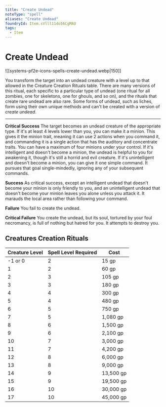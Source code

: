 ```yaml
---
title: "Create Undead"
noteType: "spell"
aliases: "Create Undead"
foundryId: Item.sVlll11do56CgMAU
tags:
  - Item
---
```


# Create Undead
![[systems-pf2e-icons-spells-create-undead.webp|150]]

You transform the target into an undead creature with a level up to that allowed in the Creature Creation Rituals table. There are many versions of this ritual, each specific to a particular type of undead (one ritual for all zombies, one for skeletons, one for ghouls, and so on), and the rituals that create rare undead are also rare. Some forms of undead, such as liches, form using their own unique methods and can't be created with a version of _create undead_.

* * *

**Critical Success** The target becomes an undead creature of the appropriate type. If it's at least 4 levels lower than you, you can make it a minion. This gives it the minion trait, meaning it can use 2 actions when you command it, and commanding it is a single action that has the auditory and concentrate traits. You can have a maximum of four minions under your control. If it's intelligent and doesn't become a minion, the undead is helpful to you for awakening it, though it's still a horrid and evil creature. If it's unintelligent and doesn't become a minion, you can give it one simple command. It pursues that goal single-mindedly, ignoring any of your subsequent commands.

**Success** As critical success, except an intelligent undead that doesn't become your minion is only friendly to you, and an unintelligent undead that doesn't become your minion leaves you alone unless you attack it. It marauds the local area rather than following your command.

**Failure** You fail to create the undead.

**Critical Failure** You create the undead, but its soul, tortured by your foul necromancy, is full of nothing but hatred for you. It attempts to destroy you.

## Creatures Creation Rituals

| Creature Level | Spell Level Required | Cost |
| --- | --- | --- |
| \-1 or 0 | 2 | 15 gp |
| 1 | 2 | 60 gp |
| 2 | 3 | 105 gp |
| 3 | 3 | 180 gp |
| 4 | 4 | 300 gp |
| 5 | 4 | 480 gp |
| 6 | 5 | 750 gp |
| 7 | 5 | 1,080 gp |
| 8 | 6 | 1,500 gp |
| 9 | 6 | 2,100 gp |
| 10 | 7 | 3,000 gp |
| 11 | 7 | 4,200 gp |
| 12 | 8 | 6,000 gp |
| 13 | 8 | 9,000 gp |
| 14 | 9 | 13,500 gp |
| 15 | 9 | 19,500 gp |
| 16 | 10 | 30,000 gp |
| 17 | 10 | 45,000 gp |
